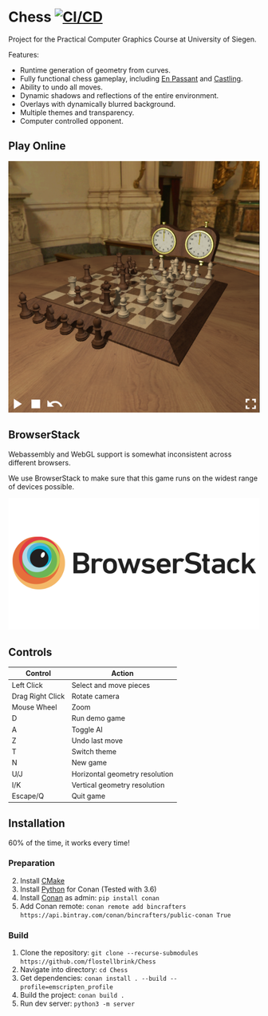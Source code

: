 # Chess [![CI/CD](https://github.com/flostellbrink/Chess/workflows/CI/CD/badge.svg?branch=wasm)](https://github.com/flostellbrink/Chess/actions)

Project for the Practical Computer Graphics Course at University of Siegen.

Features:

-   Runtime generation of geometry from curves.
-   Fully functional chess gameplay, including [En Passant](https://en.wikipedia.org/wiki/En_passant) and [Castling](https://en.wikipedia.org/wiki/Castling).
-   Ability to undo all moves.
-   Dynamic shadows and reflections of the entire environment.
-   Overlays with dynamically blurred background.
-   Multiple themes and transparency.
-   Computer controlled opponent.

## Play Online

[![Preview](images/preview.png)](https://flo.stellbr.ink/portfolio/chess/)

## BrowserStack

Webassembly and WebGL support is somewhat inconsistent across different browsers.

We use BrowserStack to make sure that this game runs on the widest range of devices possible.

[![BrowserStack](images/browserstack-logo-600x315.png)](https://www.browserstack.com/)

## Controls

| Control          | Action                         |
| ---------------- | ------------------------------ |
| Left Click       | Select and move pieces         |
| Drag Right Click | Rotate camera                  |
| Mouse Wheel      | Zoom                           |
| D                | Run demo game                  |
| A                | Toggle AI                      |
| Z                | Undo last move                 |
| T                | Switch theme                   |
| N                | New game                       |
| U/J              | Horizontal geometry resolution |
| I/K              | Vertical geometry resolution   |
| Escape/Q         | Quit game                      |

## Installation

60% of the time, it works every time!

### Preparation

2. Install [CMake](https://cmake.org/download/)
3. Install [Python](https://www.python.org/downloads/) for Conan (Tested with 3.6)
4. Install [Conan](https://www.conan.io/downloads.html) as admin: `pip install conan`
5. Add Conan remote: `conan remote add bincrafters https://api.bintray.com/conan/bincrafters/public-conan True`

### Build

1. Clone the repository: `git clone --recurse-submodules https://github.com/flostellbrink/Chess`
2. Navigate into directory: `cd Chess`
3. Get dependencies: `conan install . --build --profile=emscripten_profile`
4. Build the project: `conan build .`
5. Run dev server: `python3 -m server`
